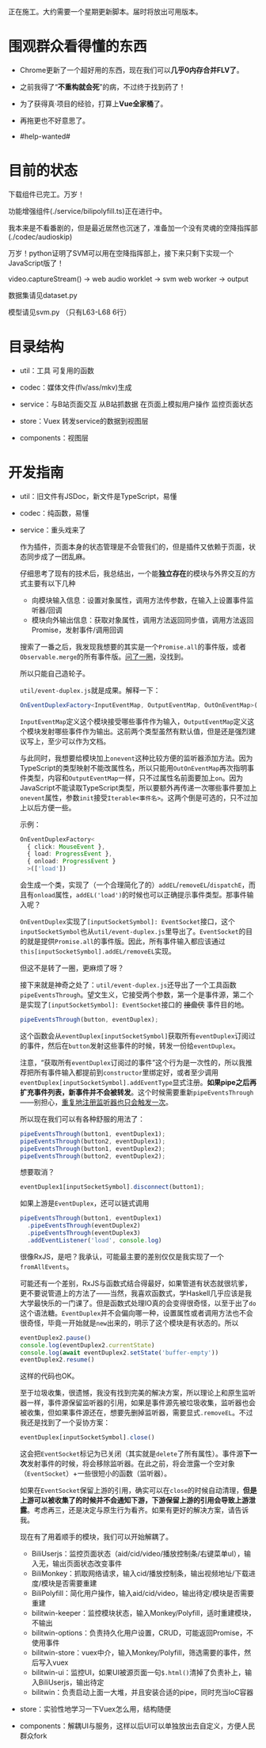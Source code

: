 正在施工。大约需要一个星期更新脚本。届时将放出可用版本。

# 围观群众看得懂的东西

* Chrome更新了一个超好用的东西，现在我们可以**几乎0内存合并FLV了**。

* 之前我得了“**不重构就会死**”的病，不过终于找到药了！

* 为了获得真·项目的经验，打算上**Vue全家桶**了。

* 再拖更也不好意思了。

* \#help-wanted\#

# 目前的状态

下载组件已完工。万岁！

功能增强组件(./service/bilipolyfill.ts)正在进行中。

我本来是不看番剧的，但是最近居然也沉迷了，准备加一个没有灵魂的空降指挥部(./codec/audioskip)

万岁！python证明了SVM可以用在空降指挥部上，接下来只剩下实现一个JavaScript版了！

video.captureStream() -> web audio worklet -> svm web worker -> output

数据集请见dataset.py

模型请见svm.py （只有L63-L68 6行）

# 目录结构

* util：工具 可复用的函数

* codec：媒体文件(flv/ass/mkv)生成

* service：与B站页面交互 从B站抓数据 在页面上模拟用户操作 监控页面状态

* store：Vuex 转发service的数据到视图层

* components：视图层

# 开发指南

* util：旧文件有JSDoc，新文件是TypeScript，易懂

* codec：纯函数，易懂

* service：重头戏来了
  
  作为插件，页面本身的状态管理是不会管我们的，但是插件又依赖于页面，状态同步成了一团乱麻。

  仔细思考了现有的技术后，我总结出，一个能**独立存在**的模块与外界交互的方式主要有以下几种

  * 向模块输入信息：设置对象属性，调用方法传参数，在输入上设置事件监听器/回调
  * 模块向外输出信息：获取对象属性，调用方法返回同步值，调用方法返回Promise，发射事件/调用回调

  搜索了一番之后，我发现我想要的其实是一个`Promise.all`的事件版，或者`Observable.merge`的所有事件版。[问了一圈](https://segmentfault.com/q/1010000015424221)，没找到。

  所以只能自己造轮子。

  `util/event-duplex.js`就是成果。解释一下：
  
  ```typescript
  OnEventDuplexFactory<InputEventMap, OutputEventMap, OutOnEventMap>(init?)
  ```

  `InputEventMap`定义这个模块接受哪些事件作为输入，`OutputEventMap`定义这个模块发射哪些事件作为输出。这前两个类型虽然有默认值，但是还是强烈建议写上，至少可以作为文档。
  
  与此同时，我想要给模块加上`onevent`这种比较方便的监听器添加方法。因为TypeScript的类型映射不能改属性名，所以只能用`OutOnEventMap`再次指明事件类型，内容和`OutputEventMap`一样，只不过属性名前面要加上`on`。因为JavaScript不能读取TypeScript类型，所以要额外再传递一次哪些事件要加上`onevent`属性，参数`init`接受`Iterable<事件名>`。这两个倒是可选的，只不过加上以后方便一些。
  
  示例：

  ```typescript
  OnEventDuplexFactory<
    { click: MouseEvent },
    { load: ProgressEvent },
    { onload: ProgressEvent }
    >(['load'])
  ```

  会生成一个类，实现了（一个合理简化了的）`addEL`/`removeEL`/`dispatchE`，而且有`onload`属性，`addEL('load')`的时候也可以正确提示事件类型。那事件输入呢？

  `OnEventDuplex`实现了`[inputSocketSymbol]: EventSocket`接口，这个`inputSocketSymbol`也从`util/event-duplex.js`里导出了。`EventSocket`的目的就是提供`Promise.all`的事件版。因此，所有事件输入都应该通过`this[inputSocketSymbol].addEL/removeEL`实现。

  但这不是转了一圈，更麻烦了呀？

  接下来就是神奇之处了：`util/event-duplex.js`还导出了一个工具函数`pipeEventsThrough`。望文生义，它接受两个参数，第一个是事件源，第二个是实现了`[inputSocketSymbol]: EventSocket`接口的 ~~接盘侠~~ 事件目的地。

  ```javascript
  pipeEventsThrough(button, eventDuplex);
  ```

  这个函数会从`eventDuplex[inputSocketSymbol]`获取所有`eventDuplex`订阅过的事件，然后在`button`发射这些事件的时候，转发一份给`eventDuplex`。

  注意，“获取所有`eventDuplex`订阅过的事件”这个行为是一次性的，所以我推荐把所有事件输入都提前到`constructor`里绑定好，或者至少调用`eventDuplex[inputSocketSymbol].addEventType`显式注册。**如果pipe之后再扩充事件列表，新事件并不会被转发**。这个时候需要重新`pipeEventsThrough`——别担心，[重复地注册监听器也只会触发一次](https://developer.mozilla.org/zh-CN/docs/Web/API/EventTarget/addEventListener)。

  所以现在我们可以有各种舒服的用法了：

  ```javascript
  pipeEventsThrough(button1, eventDuplex1);
  pipeEventsThrough(button2, eventDuplex1);
  pipeEventsThrough(button1, eventDuplex2);
  pipeEventsThrough(button2, eventDuplex2);
  ```

  想要取消？

  ```javascript
  eventDuplex1[inputSocketSymbol].disconnect(button1);
  ```

  如果上游是`EventDuplex`，还可以链式调用

  ```javascript
  pipeEventsThrough(button1, eventDuplex1)
    .pipeEventsThrough(eventDuplex2)
    .pipeEventsThrough(eventDuplex3)
    .addEventListener('load', console.log)
  ```

  很像RxJS，是吧？我承认，可能最主要的差别仅仅是我实现了一个`fromAllEvents`。

  可能还有一个差别，RxJS与函数式结合得最好，如果管道有状态就很坑爹，更不要说管道上的方法了——当然，我喜欢函数式，学Haskell几乎应该是我大学最快乐的一门课了。但是函数式处理IO真的会变得很奇怪，以至于出了`do`这个语法糖。`EventDuplex`并不会偏向哪一种，设置属性或者调用方法也不会很奇怪，毕竟一开始就是`new`出来的，明示了这个模块是有状态的。所以

  ```javascript
  eventDuplex2.pause()
  console.log(eventDuplex2.currentState)
  console.log(await eventDuplex2.setState('buffer-empty'))  
  eventDuplex2.resume()
  ```

  这样的代码也OK。

  至于垃圾收集，很遗憾，我没有找到完美的解决方案，所以理论上和原生监听器一样，事件源保留监听器的引用，如果是事件源先被垃圾收集，监听器也会被收集，但如果事件源还在，想要先删掉监听器，需要显式`.removeEL`。不过我还是找到了一个妥协方案：

  ```javascript
  eventDuplex[inputSocketSymbol].close()
  ```

  这会把`EventSocket`标记为已关闭（其实就是`delete`了所有属性）。事件源**下一次**发射事件的时候，将会移除监听器。在此之前，将会泄露一个空对象（`EventSocket`）+一些很短小的函数（监听器）。

  如果在`EventSocket`保留上游的引用，确实可以在`close`的时候自动清理，**但是上游可以被收集了的时候并不会通知下游，下游保留上游的引用会导致上游泄露**。考虑再三，还是决定与原生行为看齐。如果有更好的解决方案，请告诉我。

  现在有了用着顺手的模块，我们可以开始解耦了。

  * BiliUserjs：监控页面状态（aid/cid/video/播放控制条/右键菜单ul），输入无，输出页面状态改变事件
  * BiliMonkey：抓取网络请求，输入cid/播放控制条，输出视频地址/下载进度/模块是否需要重建
  * BiliPolyfill：简化用户操作，输入aid/cid/video，输出待定/模块是否需要重建
  * bilitwin-keeper：监控模块状态，输入Monkey/Polyfill，适时重建模块，不输出
  * bilitwin-options：负责持久化用户设置，CRUD，可能返回Promise，不使用事件
  * bilitwin-store：vuex中介，输入Monkey/Polyfill，筛选需要的事件，然后写入vuex
  * bilitwin-ui：监控UI，如果UI被源页面一句`$.html()`清掉了负责补上，输入BiliUserjs，输出待定
  * bilitwin：负责启动上面一大堆，并且安装合适的pipe，同时充当IoC容器

* store：实验性地学习一下Vuex怎么用，结构随便

* components：解耦UI与服务，这样以后UI可以单独放出去自定义，方便人民群众fork
